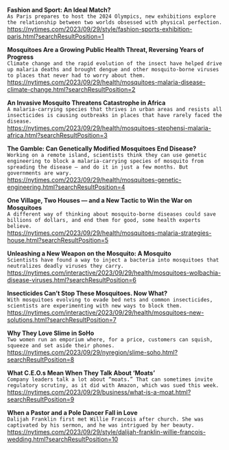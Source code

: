 **Fashion and Sport: An Ideal Match?**\
`As Paris prepares to host the 2024 Olympics, new exhibitions explore the relationship between two worlds obsessed with physical perfection.`\
https://nytimes.com/2023/09/29/style/fashion-sports-exhibition-paris.html?searchResultPosition=1

**Mosquitoes Are a Growing Public Health Threat, Reversing Years of Progress**\
`Climate change and the rapid evolution of the insect have helped drive up malaria deaths and brought dengue and other mosquito-borne viruses to places that never had to worry about them.`\
https://nytimes.com/2023/09/29/health/mosquitoes-malaria-disease-climate-change.html?searchResultPosition=2

**An Invasive Mosquito Threatens Catastrophe in Africa**\
`A malaria-carrying species that thrives in urban areas and resists all insecticides is causing outbreaks in places that have rarely faced the disease.`\
https://nytimes.com/2023/09/29/health/mosquitoes-stephensi-malaria-africa.html?searchResultPosition=3

**The Gamble: Can Genetically Modified Mosquitoes End Disease?**\
`Working on a remote island, scientists think they can use genetic engineering to block a malaria-carrying species of mosquito from spreading the disease — and do it in just a few months. But governments are wary.`\
https://nytimes.com/2023/09/29/health/mosquitoes-genetic-engineering.html?searchResultPosition=4

**One Village, Two Houses — and a New Tactic to Win the War on Mosquitoes**\
`A different way of thinking about mosquito-borne diseases could save billions of dollars, and end them for good, some health experts believe.`\
https://nytimes.com/2023/09/29/health/mosquitoes-malaria-strategies-house.html?searchResultPosition=5

**Unleashing a New Weapon on the Mosquito: A Mosquito**\
`Scientists have found a way to inject a bacteria into mosquitoes that neutralizes deadly viruses they carry.`\
https://nytimes.com/interactive/2023/09/29/health/mosquitoes-wolbachia-disease-viruses.html?searchResultPosition=6

**Insecticides Can’t Stop These Mosquitoes. Now What?**\
`With mosquitoes evolving to evade bed nets and common insecticides, scientists are experimenting with new ways to block them.`\
https://nytimes.com/interactive/2023/09/29/health/mosquitoes-new-solutions.html?searchResultPosition=7

**Why They Love Slime in SoHo**\
`Two women run an emporium where, for a price, customers can squish, squeeze and set aside their phones.`\
https://nytimes.com/2023/09/29/nyregion/slime-soho.html?searchResultPosition=8

**What C.E.O.s Mean When They Talk About ‘Moats’**\
`Company leaders talk a lot about “moats.” That can sometimes invite regulatory scrutiny, as it did with Amazon, which was sued this week.`\
https://nytimes.com/2023/09/29/business/what-is-a-moat.html?searchResultPosition=9

**When a Pastor and a Pole Dancer Fall in Love**\
`Dalijah Franklin first met Willie Francois after church. She was captivated by his sermon, and he was intrigued by her beauty.`\
https://nytimes.com/2023/09/29/style/dalijah-franklin-willie-francois-wedding.html?searchResultPosition=10

